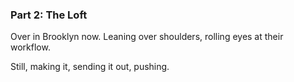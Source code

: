 ### Part 2: The Loft

Over in Brooklyn now. Leaning over shoulders, rolling eyes at their
workflow.

Still, making it, sending it out, pushing.
